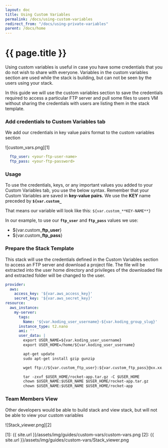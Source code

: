 ```yaml
---
layout: doc
title: Using Custom Variables
permalink: /docs/using-custom-variables
redirect_from: "/docs/using-private-variables"
parent: /docs/home
---
```


# {{ page.title }}

Using custom variables is useful in case you have some credentials that you do not wish to share with everyone. Variables in the custom variables section are used while the stack is building, but can not be seen by the users using your stack.

In this guide we will use the custom variables section to save the credentials required to access a particular FTP server and pull some files to users VM without sharing the credentials with users are listing them in the stack template.

### Add credentials to Custom Variables tab

We add our credentials in key value pairs format to the custom variables section

![custom_vars.png][1]

```yaml
  ftp_user: <your-ftp-user-name>
  ftp_pass: <your-ftp-password>
```

### Usage

To use the credentials, keys, or any important values you added to your Custom Variables tab, you use the below syntax. Remember that your Custom Variables are saved in **key-value pairs.** We use the **KEY** name preceded by **`${var.custom_`**

That means our variable will look like this: `${var.custom_**KEY-NAME**}`

In our example, to use our **`ftp_user`** and **`ftp_pass`** values we use:

* ${var.custom_**ftp_user**}
* ${var.custom_**ftp_pass**}

### Prepare the Stack Template

This stack will use the credentials defined in the Custom Variables section to access an FTP server and download a project file. The file will be extracted into the user home directory and privileges of the downloaded file and extracted folder will be changed to the user.

```yaml
provider:
  aws:
    access_key: '${var.aws_access_key}'
    secret_key: '${var.aws_secret_key}'
resource:
  aws_instance:
    my-server:
      tags:
        Name: '${var.koding_user_username}-${var.koding_group_slug}'
      instance_type: t2.nano
      ami: ''
      user_data: |
        export USER_NAME=${var.koding_user_username}
        export USER_HOME=/home/${var.koding_user_username}

        apt-get update
        sudo apt-get install gzip gunzip

        wget ftp://${var.custom_ftp_user}:${var.custom_ftp_pass}@xx.xx.xx.xx/rocket-app.tar.gz -P $USER_HOME

        tar -zxvf $USER_HOME/rocket-app.tar.gz -C $USER_HOME
        chown $USER_NAME:$USER_NAME $USER_HOME/rocket-app.tar.gz
        chown $USER_NAME:$USER_NAME $USER_HOME/rocket-app
```

### Team Members View

Other developers would be able to build stack and view stack, but will not be able to view your custom variables

![Stack_viewer.png][2]

[1]: {{ site.url }}/assets/img/guides/custom-vars/custom-vars.png
[2]: {{ site.url }}/assets/img/guides/custom-vars/Stack_viewer.png
